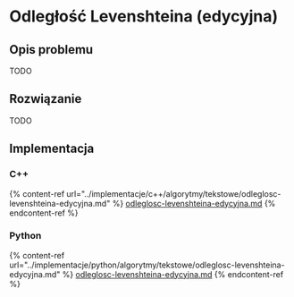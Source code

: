 # Odległość Levenshteina (edycyjna)

## Opis problemu

TODO

## Rozwiązanie

TODO

## Implementacja

### C++

{% content-ref url="../implementacje/c++/algorytmy/tekstowe/odleglosc-levenshteina-edycyjna.md" %}
[odleglosc-levenshteina-edycyjna.md](../implementacje/c++/algorytmy/tekstowe/odleglosc-levenshteina-edycyjna.md)
{% endcontent-ref %}

### Python

{% content-ref url="../implementacje/python/algorytmy/tekstowe/odleglosc-levenshteina-edycyjna.md" %}
[odleglosc-levenshteina-edycyjna.md](../implementacje/python/algorytmy/tekstowe/odleglosc-levenshteina-edycyjna.md)
{% endcontent-ref %}

